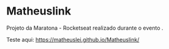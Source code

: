 # Matheuslink

Projeto da Maratona  - Rocketseat realizado durante o evento . 

Teste aqui: https://matheuslei.github.io/Matheuslink/

